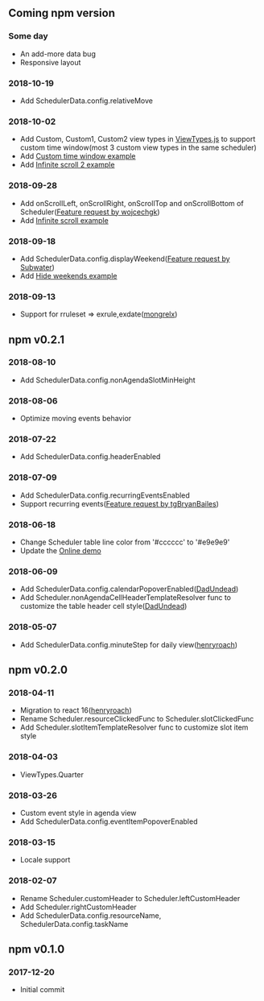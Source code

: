 ## Coming npm version

### Some day
* An add-more data bug 
* Responsive layout

### 2018-10-19
* Add SchedulerData.config.relativeMove

### 2018-10-02
* Add Custom, Custom1, Custom2 view types in [ViewTypes.js](https://github.com/StephenChou1017/react-big-scheduler/blob/master/src/ViewTypes.js) to support custom time window(most 3 custom view types in the same scheduler)
* Add [Custom time window example](https://stephenchou1017.github.io/scheduler/#/customtimewindow)
* Add [Infinite scroll 2 example](https://stephenchou1017.github.io/scheduler/#/infinitescroll2)

### 2018-09-28
* Add onScrollLeft, onScrollRight, onScrollTop and onScrollBottom of Scheduler([Feature request by wojcechgk](https://github.com/StephenChou1017/react-big-scheduler/issues/42))
* Add [Infinite scroll example](https://stephenchou1017.github.io/scheduler/#/infinitescroll)

### 2018-09-18
* Add SchedulerData.config.displayWeekend([Feature request by Subwater](https://github.com/StephenChou1017/react-big-scheduler/issues/21))
* Add [Hide weekends example](https://stephenchou1017.github.io/scheduler/#/hideweekends)

### 2018-09-13
* Support for rruleset => exrule,exdate([mongrelx](https://github.com/mongrelx))

## npm v0.2.1

### 2018-08-10
* Add SchedulerData.config.nonAgendaSlotMinHeight

### 2018-08-06
* Optimize moving events behavior

### 2018-07-22
* Add SchedulerData.config.headerEnabled

### 2018-07-09
* Add SchedulerData.config.recurringEventsEnabled
* Support recurring events([Feature request by tgBryanBailes](https://github.com/StephenChou1017/react-big-scheduler/issues/8))

### 2018-06-18
* Change Scheduler table line color from '#cccccc' to '#e9e9e9'
* Update the [Online demo](https://stephenchou1017.github.io/scheduler/#/)

### 2018-06-09
* Add SchedulerData.config.calendarPopoverEnabled([DadUndead](https://github.com/DadUndead))
* Add Scheduler.nonAgendaCellHeaderTemplateResolver func to customize the table header cell style([DadUndead](https://github.com/DadUndead))

### 2018-05-07
* Add SchedulerData.config.minuteStep for daily view([henryroach](https://github.com/henryroach))

## npm v0.2.0

### 2018-04-11
* Migration to react 16([henryroach](https://github.com/henryroach))
* Rename Scheduler.resourceClickedFunc to Scheduler.slotClickedFunc 
* Add Scheduler.slotItemTemplateResolver func to customize slot item style

### 2018-04-03
* ViewTypes.Quarter

### 2018-03-26
* Custom event style in agenda view
* Add SchedulerData.config.eventItemPopoverEnabled

### 2018-03-15
* Locale support

### 2018-02-07
* Rename Scheduler.customHeader to Scheduler.leftCustomHeader 
* Add Scheduler.rightCustomHeader
* Add SchedulerData.config.resourceName, SchedulerData.config.taskName

## npm v0.1.0

### 2017-12-20

* Initial commit
